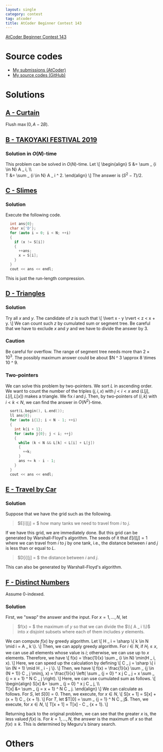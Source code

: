 ```yaml
---
layout: single
category: contest
tag: atcoder
title: AtCoder Beginner Contest 143
---
```


[AtCoder Beginner Contest 143](https://atcoder.jp/contests/abc143)

# Source codes

- [My submissions (AtCoder)](https://atcoder.jp/contests/abc143/submissions?f.User=kazunetakahashi)
- [My source codes (GitHub)](https://github.com/kazunetakahashi/atcoder/tree/master/2020/0207_ABC143)

# Solutions

## [A - Curtain](https://atcoder.jp/contests/abc143/tasks/abc143_a)

Flush $\max(0, A - 2B)$.

## [B - TAKOYAKI FESTIVAL 2019](https://atcoder.jp/contests/abc143/tasks/abc143_b)

### Solution in $O(N)$-time

This problem can be solved in $O(N)$-time. Let
\\[
  \begin{align}
    S &= \sum _ {i \in N} A _ i, \\\\\
    T &= \sum _ {i \in N} A _ i ^ 2.
  \end{align}
\\]
The answer is $(S ^ 2 - T) / 2$.

## [C - Slimes](https://atcoder.jp/contests/abc143/tasks/abc143_c)

### Solution

Execute the following code.

```c++
  int ans{0};
  char x{'D'};
  for (auto i = 0; i < N; ++i)
  {
    if (x != S[i])
    {
      ++ans;
      x = S[i];
    }
  }
  cout << ans << endl;
```

This is just the run-length compression.

## [D - Triangles](https://atcoder.jp/contests/abc143/tasks/abc143_d)

### Solution

Try all $x$ and $y$. The candidate of $z$ is such that
\\[
  \lvert x - y \rvert < z < x + y.
\\]
We can count such $z$ by cumulated sum or segment tree. Be careful that we have to exclude $x$ and $y$ and we have to divide the answer by $3$.

### Caution

Be careful for overflow. The range of segment tree needs more than $2 \times 10^3$. The possibly maximum answer could be about $N ^ 3 \approx 8 \times 10 ^ 9.

### Two-pointers

We can solve this problem by two-pointers. We sort $L$ in ascending order. We want to count the number of the triples $(j, i, x)$ with $j < i < x$ and $(L[j], L[i], L[x])$ makes a triangle. We fix $i$ and $j$. Then, by two-pointers of $(i, k)$ with $i < k < N$, we can find the answer in $O(N ^ 2)$-time.

```c++
  sort(L.begin(), L.end());
  ll ans{0};
  for (auto i{1}; i < N - 1; ++i)
  {
    int k{i + 1};
    for (auto j{0}; j < i; ++j)
    {
      while (k < N && L[k] < L[i] + L[j])
      {
        ++k;
      }
      ans += k - i - 1;
    }
  }
  cout << ans << endl;
```

## [E - Travel by Car](https://atcoder.jp/contests/abc143/tasks/abc143_e)

### Solution

Suppose that we have the grid such as the following.

> $E[i][j] = $ how many tanks we need to travel from $i$ to $j$.

If we have this grid, we are immediately done. But this grid can be generated by Warshall-Floyd's algorithm. The seeds of it that $E[i][j] = 1$ where we can travel from $i$ to $j$ by one tank, i.e., the distance between $i$ and $j$ is less than or equal to $L$.

> $D[i][j] = $ the distance between $i$ and $j$.

This can also be generated by Warshall-Floyd's algorithm.

## [F - Distinct Numbers](https://atcoder.jp/contests/abc143/tasks/abc143_f)

Assume $0$-indexed.

### Solution

First, we "swap" the answer and the input. For $x = 1, \dots, N$, let

> $f(x) = $ the maximum of $y$ so that we can divide the $\\{ A _ i \\}$ into $x$ disjoint subsets where each of them includes $y$ elements.

We can compute $f(x)$ by greedy algorithm. Let
\\[
  H _ i = \sharp \\{ k \in N \mid i = A _ k \\}.
\\]
Then, we can apply greedy algorithm. For $i \in N$, if $H _ i \leq x$, we can use all elements whose value is $i$; otherwise, we can use up to $x$ elements. Therefore, we have
\\[
  f(x) = \frac{1}{x} \sum _ {i \in N} \min(H _ i, x).
\\]
Here, we can speed up the calculation by defining
\\[
  C _ j = \sharp \\{ i \in (N + 1) \mid H _ i - j \\}.
\\]
Then, we have
\\[
  f(x) = \frac{1}{x} \sum _ {j \in (N + 1)} C _ j \min(j, x) = \frac{1}{x} \left( \sum _ {j = 0} ^ x j C _ j + x \sum _ {j = x + 1} ^ N C _ j \right).
\\]
Here, we can use cumulated sum as follows.
\\[
  \begin{align}
    S[x] &= \sum _ {j = 0} ^ x j C _ j, \\\\\
    T[x] &= \sum _ {j = x + 1} ^ N C _ j.
  \end{align}
\\]
We can calculate as follows. For $S$, let $S[0] = 0$. Then, we execute, for $x \in N$,
\\[
  S[x + 1] = S[x] + (x + 1) C _ {x + 1}.
\\]
For $T$, let $T[0] = \sum _ {j = 1} ^ N C _ j$. Then, we execute, for $x \in N$,
\\[
  T[x + 1] = T[x] - C _ {x + 1}.
\\]

Returning back to the original problem, we can see that the greater $x$ is, the less valued $f(x)$ is. For $k = 1, \dots, N$, the answer is the maximum of $x$ so that $f(x) \geq k$. This is determined by Meguru's binary search.

# Others
